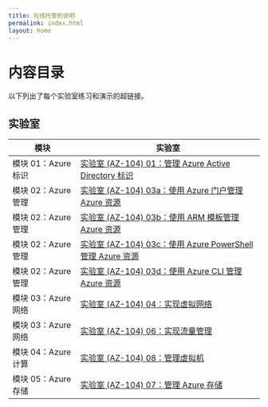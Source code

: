 ```yaml
---
title: 在线托管的说明
permalink: index.html
layout: home
---
```


# 内容目录

以下列出了每个实验室练习和演示的超链接。

## 实验室

| 模块 | 实验室 |
| --- | --- |
| 模块 01：Azure 标识 | [实验室 (AZ-104) 01：管理 Azure Active Directory 标识](https://aka.ms/az-010-manage-AAD-identities-chs) |
| 模块 02：Azure 管理 | [实验室 (AZ-104) 03a：使用 Azure 门户管理 Azure 资源](https://aka.ms/az-010-manage-Azure-resources-portal-chs) |
| 模块 02：Azure 管理 | [实验室 (AZ-104) 03b：使用 ARM 模板管理 Azure 资源](https://aka.ms/az-010-manage-Azure-resources-ARM-chs) |
| 模块 02：Azure 管理 | [实验室 (AZ-104) 03c：使用 Azure PowerShell 管理 Azure 资源](https://aka.ms/az-010-manage-Azure-resources-PowerShell-chs) |
| 模块 02：Azure 管理 | [实验室 (AZ-104) 03d：使用 Azure CLI 管理 Azure 资源](https://aka.ms/az-010-manage-Azure-resources-CLI-chs) |
| 模块 03：Azure 网络 | [实验室 (AZ-104) 04：实现虚拟网络](https://aka.ms/az-010-implement-virtual-networking-chs) |
| 模块 03：Azure 网络 | [实验室 (AZ-104) 06：实现流量管理](https://aka.ms/az-010-implement-traffic-management-chs) |
| 模块 04：Azure 计算 | [实验室 (AZ-104) 08：管理虚拟机](https://aka.ms/az-010-manage-virtual-machines-chs) |
| 模块 05：Azure 存储 | [实验室 (AZ-104) 07：管理 Azure 存储](https://aka.ms/az-010-manage-Azure-storage-chs) |
